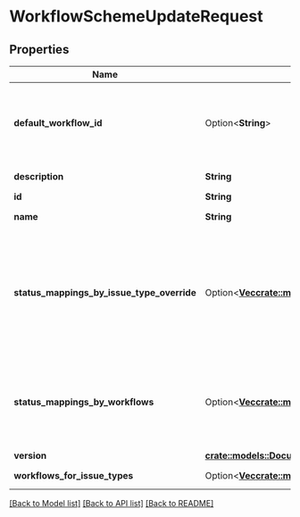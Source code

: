 # WorkflowSchemeUpdateRequest

## Properties

Name | Type | Description | Notes
------------ | ------------- | ------------- | -------------
**default_workflow_id** | Option<**String**> | The ID of the workflow for issue types without having a mapping defined in this workflow scheme. Only used in global-scoped workflow schemes. If the `defaultWorkflowId` isn't specified, this is set to *Jira Workflow (jira)*. | [optional]
**description** | **String** | The new description for this workflow scheme. | 
**id** | **String** | The ID of this workflow scheme. | 
**name** | **String** | The new name for this workflow scheme. | 
**status_mappings_by_issue_type_override** | Option<[**Vec<crate::models::MappingsByIssueTypeOverride>**](MappingsByIssueTypeOverride.md)> | Overrides, for the selected issue types, any status mappings provided in `statusMappingsByWorkflows`. Status mappings are required when the new workflow for an issue type doesn't contain all statuses that the old workflow has. Status mappings can be provided by a combination of `statusMappingsByWorkflows` and `statusMappingsByIssueTypeOverride`. | [optional]
**status_mappings_by_workflows** | Option<[**Vec<crate::models::MappingsByWorkflow>**](MappingsByWorkflow.md)> | The status mappings by workflows. Status mappings are required when the new workflow for an issue type doesn't contain all statuses that the old workflow has. Status mappings can be provided by a combination of `statusMappingsByWorkflows` and `statusMappingsByIssueTypeOverride`. | [optional]
**version** | [**crate::models::DocumentVersion**](DocumentVersion.md) |  | 
**workflows_for_issue_types** | Option<[**Vec<crate::models::WorkflowSchemeAssociation>**](WorkflowSchemeAssociation.md)> | Mappings from workflows to issue types. | [optional]

[[Back to Model list]](../README.md#documentation-for-models) [[Back to API list]](../README.md#documentation-for-api-endpoints) [[Back to README]](../README.md)


